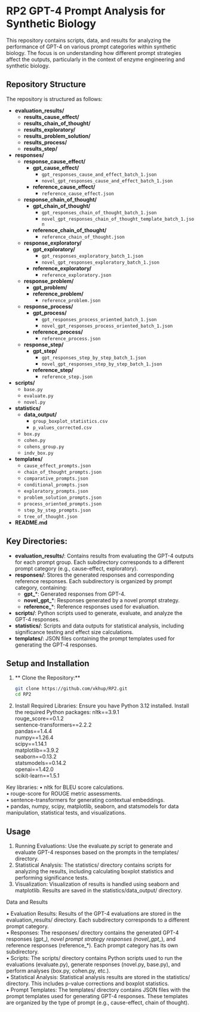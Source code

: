 # RP2 GPT-4 Prompt Analysis for Synthetic Biology

This repository contains scripts, data, and results for analyzing the performance of GPT-4 on various prompt categories within synthetic biology. The focus is on understanding how different prompt strategies affect the outputs, particularly in the context of enzyme engineering and synthetic biology.

## Repository Structure

The repository is structured as follows:

- **evaluation_results/**
  - **results_cause_effect/**
  - **results_chain_of_thought/**
  - **results_exploratory/**
  - **results_problem_solution/**
  - **results_process/**
  - **results_step/**
- **responses/**
  - **response_cause_effect/**
    - **gpt_cause_effect/**
      - `gpt_responses_cause_and_effect_batch_1.json`
      - `novel_gpt_responses_cause_and_effect_batch_1.json`
    - **reference_cause_effect/**
      - `reference_cause_effect.json`
  - **response_chain_of_thought/**
    - **gpt_chain_of_thought/**
      - `gpt_responses_chain_of_thought_batch_1.json`
      - `novel_gpt_responses_chain_of_thought_template_batch_1.json`
    - **reference_chain_of_thought/**
      - `reference_chain_of_thought.json`
  - **response_exploratory/**
    - **gpt_exploratory/**
      - `gpt_responses_exploratory_batch_1.json`
      - `novel_gpt_responses_exploratory_batch_1.json`
    - **reference_exploratory/**
      - `reference_exploratory.json`
  - **response_problem/**
    - **gpt_problem/**
    - **reference_problem/**
      - `reference_problem.json`
  - **response_process/**
    - **gpt_process/**
      - `gpt_responses_process_oriented_batch_1.json`
      - `novel_gpt_responses_process_oriented_batch_1.json`
    - **reference_process/**
      - `reference_process.json`
  - **response_step/**
    - **gpt_step/**
      - `gpt_responses_step_by_step_batch_1.json`
      - `novel_gpt_responses_step_by_step_batch_1.json`
    - **reference_step/**
      - `reference_step.json`
- **scripts/**
  - `base.py`
  - `evaluate.py`
  - `novel.py`
- **statistics/**
  - **data_output/**
    - `group_boxplot_statistics.csv`
    - `p_values_corrected.csv`
  - `box.py`
  - `cohen.py`
  - `cohens_group.py`
  - `indv_box.py`
- **templates/**
  - `cause_effect_prompts.json`
  - `chain_of_thought_prompts.json`
  - `comparative_prompts.json`
  - `conditional_prompts.json`
  - `exploratory_prompts.json`
  - `problem_solution_prompts.json`
  - `process_oriented_prompts.json`
  - `step_by_step_prompts.json`
  - `tree_of_thought.json`
- **README.md**

## Key Directories:

- **evaluation_results/**: Contains results from evaluating the GPT-4 outputs for each prompt group. Each subdirectory corresponds to a different prompt category (e.g., cause-effect, exploratory).
- **responses/**: Stores the generated responses and corresponding reference responses. Each subdirectory is organized by prompt category, containing:
  - **gpt_***: Generated responses from GPT-4.
  - **novel_gpt_***: Responses generated by a novel prompt strategy.
  - **reference_***: Reference responses used for evaluation.
- **scripts/**: Python scripts used to generate, evaluate, and analyze the GPT-4 responses.
- **statistics/**: Scripts and data outputs for statistical analysis, including significance testing and effect size calculations.
- **templates/**: JSON files containing the prompt templates used for generating the GPT-4 responses.

## Setup and Installation

1. ** Clone the Repository:**
   ```sh
   git clone https://github.com/vkhup/RP2.git
   cd RP2
   
2.	Install Required Libraries:
Ensure you have Python 3.12 installed. Install the required Python packages:
nltk==3.9.1  
rouge_score==0.1.2  
sentence-transformers==2.2.2  
pandas==1.4.4  
numpy==1.26.4  
scipy==1.14.1  
matplotlib==3.9.2  
seaborn==0.13.2  
statsmodels==0.14.2  
openai==1.42.0  
scikit-learn==1.5.1  

Key libraries:
	•	nltk for BLEU score calculations.  
	•	rouge-score for ROUGE metric assessments.  
	•	sentence-transformers for generating contextual embeddings.  
	•	pandas, numpy, scipy, matplotlib, seaborn, and statsmodels for data manipulation, statistical tests, and visualizations.  

## Usage

1.	Running Evaluations:
Use the evaluate.py script to generate and evaluate GPT-4 responses based on the prompts in the templates/ directory.
2.	Statistical Analysis:
The statistics/ directory contains scripts for analyzing the results, including calculating boxplot statistics and performing significance tests.
3.	Visualization:
Visualization of results is handled using seaborn and matplotlib. Results are saved in the statistics/data_output/ directory.

Data and Results

•	Evaluation Results: Results of the GPT-4 evaluations are stored in the evaluation_results/ directory. Each subdirectory corresponds to a different prompt category.  
•	Responses: The responses/ directory contains the generated GPT-4 responses (gpt_*), novel prompt strategy responses (novel_gpt_*), and reference responses (reference_*). Each prompt category has its own subdirectory.  
•	Scripts: The scripts/ directory contains Python scripts used to run the evaluations (evaluate.py), generate responses (novel.py, base.py), and perform analyses (box.py, cohen.py, etc.).  
•	Statistical Analysis: Statistical analysis results are stored in the statistics/ directory. This includes p-value corrections and boxplot statistics.  
•	Prompt Templates: The templates/ directory contains JSON files with the prompt templates used for generating GPT-4 responses. These templates are organized by the type of prompt (e.g., cause-effect, chain of thought).  

